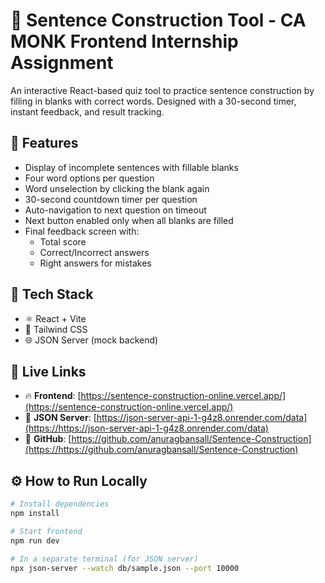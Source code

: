 # 🧠 Sentence Construction Tool - CA MONK Frontend Internship Assignment

An interactive React-based quiz tool to practice sentence construction by filling in blanks with correct words. Designed with a 30-second timer, instant feedback, and result tracking.

## 🚀 Features

- Display of incomplete sentences with fillable blanks
- Four word options per question
- Word unselection by clicking the blank again
- 30-second countdown timer per question
- Auto-navigation to next question on timeout
- Next button enabled only when all blanks are filled
- Final feedback screen with:
  - Total score
  - Correct/Incorrect answers
  - Right answers for mistakes

## 🧰 Tech Stack

- ⚛️ React + Vite
- 💨 Tailwind CSS
- 🌐 JSON Server (mock backend)

## 🔗 Live Links

- 🔥 **Frontend**: [https://sentence-construction-online.vercel.app/](https://sentence-construction-online.vercel.app/)
- 🔌 **JSON Server**: [https://json-server-api-1-g4z8.onrender.com/data](https://https://json-server-api-1-g4z8.onrender.com/data)
- 📁 **GitHub**: [https://github.com/anuragbansall/Sentence-Construction](https://https://github.com/anuragbansall/Sentence-Construction)

## ⚙️ How to Run Locally

```bash
# Install dependencies
npm install

# Start frontend
npm run dev

# In a separate terminal (for JSON server)
npx json-server --watch db/sample.json --port 10000
```
